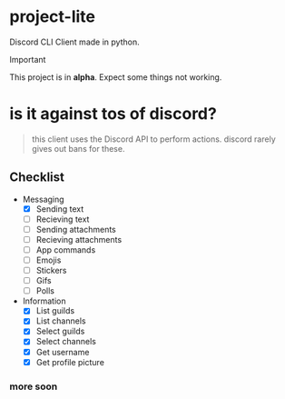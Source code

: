 # project-lite
Discord CLI Client made in python.

> [!IMPORTANT]  
> This project is in **alpha**. Expect some things not working.

# is it against tos of discord?
> this client uses the Discord API to perform actions. discord rarely gives out bans for these.



## Checklist
- Messaging
  - [x] Sending text
  - [ ] Recieving text
  - [ ] Sending attachments
  - [ ] Recieving attachments
  - [ ] App commands
  - [ ] Emojis
  - [ ] Stickers
  - [ ] Gifs
  - [ ] Polls
- Information
  - [x] List guilds
  - [x] List channels
  - [x] Select guilds
  - [x] Select channels
  - [x] Get username
  - [x] Get profile picture
### more soon
